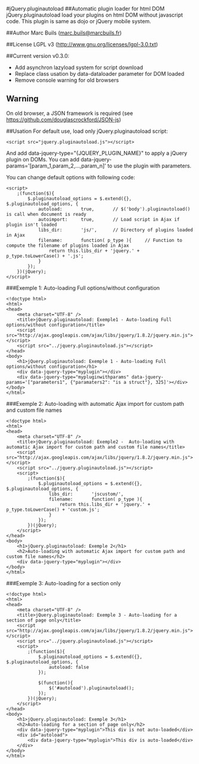 #jQuery.pluginautoload
##Automatic plugin loader for html DOM
jQuery.pluginautoload load your plugins on html DOM without javascript code.
This plugin is same as dojo or jQuery mobile system.

##Author
Marc Buils (marc.buils@marcbuils.fr)

##License
LGPL v3 (http://www.gnu.org/licenses/lgpl-3.0.txt)

##Current version
v0.3.0: 
 * Add asynchron lazyload system for script download 
 * Replace class usation by data-dataloader parameter for DOM loaded
 * Remove console warning for old browsers

## Warning
On old browser, a JSON framework is required (see https://github.com/douglascrockford/JSON-js)

##Usation
For default use, load only jQuery.pluginautoload script:
```
<script src="jquery.pluginautoload.js"></script>
```
And add data-jquery-type="{JQUERY_PLUGIN_NAME}" to apply a jQuery plugin on DOMs.
You can add data-jquery-params='[param_1,param_2,...,param_n]' to use the plugin with parameters.

You can change default options with following code:
```
<script>
	;(function($){
		$.pluginautoload_options = $.extend({}, $.pluginautoload_options, {
			autoload:		true,		// $('body').pluginautoload() is call when document is ready
			autoimport:		true,		// Load script in Ajax if plugin isn't loaded
			libs_dir:		'js/',		// Directory of plugins loaded in Ajax
			filename: 		function( p_type ){		// Function to compute the filename of plugins loaded in Ajax
				return this.libs_dir + 'jquery.' + p_type.toLowerCase() + '.js';
			}
		});
	})(jQuery);
</script>
```

###Exemple 1: Auto-loading Full options/without configuration
```
<!doctype html>
<html>
<head>
	<meta charset="UTF-8" />
	<title>jQuery.pluginautoload: Exemple1 - Auto-loading Full options/without configuration</title>
	<script src="http://ajax.googleapis.com/ajax/libs/jquery/1.8.2/jquery.min.js"></script>
	<script src="../jquery.pluginautoload.js"></script>
</head>
<body>
	<h1>jQuery.pluginautoload: Exemple 1 - Auto-loading Full options/without configuration</h1>
	<div data-jquery-type="myplugin"></div>
	<div data-jquery-type="mypluginwithparams" data-jquery-params='["parameters1", {"paramaters2": "is a struct"}, 325]'></div>
</body>
</html>
```  

###Exemple 2: Auto-loading with automatic Ajax import for custom path and custom file names
```
<!doctype html>
<html>
<head>
	<meta charset="UTF-8" />
	<title>jQuery.pluginautoload: Exemple2 -  Auto-loading with automatic Ajax import for custom path and custom file names</title>
	<script src="http://ajax.googleapis.com/ajax/libs/jquery/1.8.2/jquery.min.js"></script>
	<script src="../jquery.pluginautoload.js"></script>
	<script>
		;(function($){
			$.pluginautoload_options = $.extend({}, $.pluginautoload_options, {
				libs_dir:		'jscustom/',
				filename: 		function( p_type ){
					return this.libs_dir + 'jquery.' + p_type.toLowerCase() + 'custom.js';
				}
			});
		})(jQuery);
	</script>
</head>
<body>
	<h1>jQuery.pluginautoload: Exemple 2</h1>
	<h2>Auto-loading with automatic Ajax import for custom path and custom file names</h2>
	<div data-jquery-type="myplugin"></div>
</body>
</html>
```

###Exemple 3: Auto-loading for a section only
```
<!doctype html>
<html>
<head>
	<meta charset="UTF-8" />
	<title>jQuery.pluginautoload: Exemple 3 - Auto-loading for a section of page only</title>
	<script src="http://ajax.googleapis.com/ajax/libs/jquery/1.8.2/jquery.min.js"></script>
	<script src="../jquery.pluginautoload.js"></script>
	<script>
		;(function($){
			$.pluginautoload_options = $.extend({}, $.pluginautoload_options, {
				autoload: false
			});
			
			$(function(){
				$('#autoload').pluginautoload();
			});
		})(jQuery);
	</script>
</head>
<body>
	<h1>jQuery.pluginautoload: Exemple 3</h1>
	<h2>Auto-loading for a section of page only</h2>
	<div data-jquery-type="myplugin">This div is not auto-loaded</div>
	<div id="autoload">
		<div data-jquery-type="myplugin">This div is auto-loaded</div>
	</div>
</body>
</html>
```
